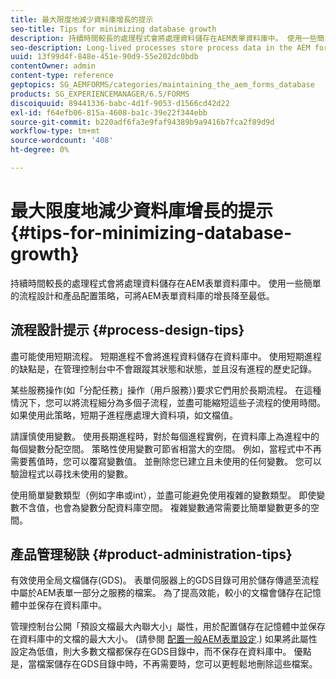 ```yaml
---
title: 最大限度地減少資料庫增長的提示
seo-title: Tips for minimizing database growth
description: 持續時間較長的處理程式會將處理資料儲存在AEM表單資料庫中。 使用一些簡單的流程設計和產品配置策略，可將AEM表單資料庫的增長降至最低。
seo-description: Long-lived processes store process data in the AEM forms database. The growth of the AEM forms database can be minimized using a few easy process design and product configuration strategies.
uuid: 13f99d4f-848e-451e-90d9-55e202dc0bdb
contentOwner: admin
content-type: reference
geptopics: SG_AEMFORMS/categories/maintaining_the_aem_forms_database
products: SG_EXPERIENCEMANAGER/6.5/FORMS
discoiquuid: 89441336-babc-4d1f-9053-d1566cd42d22
exl-id: f64efb06-815a-4608-ba1c-39e22f344ebb
source-git-commit: b220adf6fa3e9faf94389b9a9416b7fca2f89d9d
workflow-type: tm+mt
source-wordcount: '408'
ht-degree: 0%

---
```


# 最大限度地減少資料庫增長的提示 {#tips-for-minimizing-database-growth}

持續時間較長的處理程式會將處理資料儲存在AEM表單資料庫中。 使用一些簡單的流程設計和產品配置策略，可將AEM表單資料庫的增長降至最低。

## 流程設計提示 {#process-design-tips}

盡可能使用短期流程。 短期進程不會將進程資料儲存在資料庫中。 使用短期進程的缺點是，在管理控制台中不會跟蹤其狀態和狀態，並且沒有進程的歷史記錄。

某些服務操作(如「分配任務」操作（用戶服務）)要求它們用於長期流程。 在這種情況下，您可以將流程細分為多個子流程，並盡可能縮短這些子流程的使用時間。 如果使用此策略，短期子進程應處理大資料項，如文檔值。

請謹慎使用變數。 使用長期進程時，對於每個進程實例，在資料庫上為進程中的每個變數分配空間。 策略性使用變數可節省相當大的空間。 例如，當程式中不再需要舊值時，您可以覆寫變數值。 並刪除您已建立且未使用的任何變數。 您可以驗證程式以尋找未使用的變數。

使用簡單變數類型（例如字串或int），並盡可能避免使用複雜的變數類型。 即使變數不含值，也會為變數分配資料庫空間。 複雜變數通常需要比簡單變數更多的空間。

## 產品管理秘訣 {#product-administration-tips}

有效使用全局文檔儲存(GDS)。 表單伺服器上的GDS目錄可用於儲存傳遞至流程中屬於AEM表單一部分之服務的檔案。 為了提高效能，較小的文檔會儲存在記憶體中並保存在資料庫中。

管理控制台公開「預設文檔最大內聯大小」屬性，用於配置儲存在記憶體中並保存在資料庫中的文檔的最大大小。 (請參閱 [配置一般AEM表單設定](/help/forms/using/admin-help/configure-general-aem-forms-settings.md#configure-general-aem-forms-settings).) 如果將此屬性設定為低值，則大多數文檔都保存在GDS目錄中，而不保存在資料庫中。 優點是，當檔案儲存在GDS目錄中時，不再需要時，您可以更輕鬆地刪除這些檔案。
